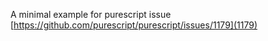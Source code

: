 A minimal example for purescript issue [https://github.com/purescript/purescript/issues/1179](1179)
